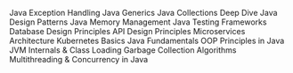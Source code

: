 Java Exception Handling
Java Generics
Java Collections Deep Dive
Java Design Patterns
Java Memory Management
Java Testing Frameworks
Database Design Principles
API Design Principles
Microservices Architecture
Kubernetes Basics
Java Fundamentals
OOP Principles in Java
JVM Internals & Class Loading
Garbage Collection Algorithms
Multithreading & Concurrency in Java